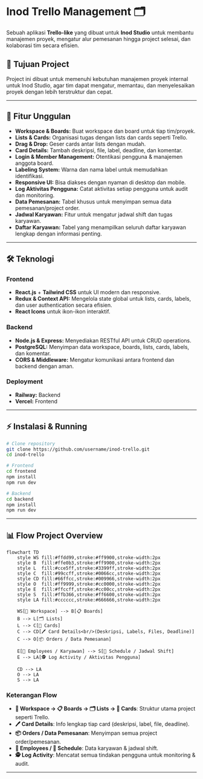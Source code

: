 # Inod Trello Management 🗂️

Sebuah aplikasi **Trello-like** yang dibuat untuk **Inod Studio** untuk membantu manajemen proyek, mengatur alur pemesanan hingga project selesai, dan kolaborasi tim secara efisien.

## 🎯 Tujuan Project
Project ini dibuat untuk memenuhi kebutuhan manajemen proyek internal untuk Inod Studio, agar tim dapat mengatur, memantau, dan menyelesaikan proyek dengan lebih terstruktur dan cepat.

---

## 🚀 Fitur Unggulan

- **Workspace & Boards:** Buat workspace dan board untuk tiap tim/proyek.
- **Lists & Cards:** Organisasi tugas dengan lists dan cards seperti Trello.
- **Drag & Drop:** Geser cards antar lists dengan mudah.
- **Card Details:** Tambah deskripsi, file, label, deadline, dan komentar.
- **Login & Member Management:** Otentikasi pengguna & manajemen anggota board.
- **Labeling System:** Warna dan nama label untuk memudahkan identifikasi.
- **Responsive UI:** Bisa diakses dengan nyaman di desktop dan mobile.
- **Log Aktivitas Pengguna:** Catat aktivitas setiap pengguna untuk audit dan monitoring.
- **Data Pemesanan:** Tabel khusus untuk menyimpan semua data pemesanan/project order.
- **Jadwal Karyawan:** Fitur untuk mengatur jadwal shift dan tugas karyawan.
- **Daftar Karyawan:** Tabel yang menampilkan seluruh daftar karyawan lengkap dengan informasi penting.


---

## 🛠️ Teknologi

### Frontend
- **React.js** + **Tailwind CSS** untuk UI modern dan responsive.
- **Redux & Context API:** Mengelola state global untuk lists, cards, labels, dan user authentication secara efisien.
- **React Icons** untuk ikon-ikon interaktif.

### Backend
- **Node.js & Express:** Menyediakan RESTful API untuk CRUD operations.
- **PostgreSQL:** Menyimpan data workspace, boards, lists, cards, labels, dan komentar.
- **CORS & Middleware:** Mengatur komunikasi antara frontend dan backend dengan aman.

### Deployment

- **Railway:** Backend  
- **Vercel:** Frontend

---

## ⚡ Instalasi & Running

```bash
# Clone repository
git clone https://github.com/username/inod-trello.git
cd inod-trello

# Frontend
cd frontend
npm install
npm run dev

# Backend
cd backend
npm install
npm run dev

```

---

## 📊 Flow Project Overview

```mermaid
flowchart TD
    style WS fill:#ffdd99,stroke:#ff9900,stroke-width:2px
    style B  fill:#ffe0b3,stroke:#ff9900,stroke-width:2px
    style L  fill:#cce5ff,stroke:#3399ff,stroke-width:2px
    style C  fill:#99ccff,stroke:#0066cc,stroke-width:2px
    style CD fill:#66ffcc,stroke:#009966,stroke-width:2px
    style O  fill:#ff9999,stroke:#cc0000,stroke-width:2px
    style E  fill:#ffccff,stroke:#cc00cc,stroke-width:2px
    style S  fill:#ffb366,stroke:#ff6600,stroke-width:2px
    style LA fill:#cccccc,stroke:#666666,stroke-width:2px

    WS[🏢 Workspace] --> B[📋 Boards]
    B --> L[🗂️ Lists]
    L --> C[📝 Cards]
    C --> CD[🖊️ Card Details<br/>(Deskripsi, Labels, Files, Deadline)]
    C --> O[📦 Orders / Data Pemesanan]

    E[👥 Employees / Karyawan] --> S[📅 Schedule / Jadwal Shift]
    E --> LA[🕵️ Log Activity / Aktivitas Pengguna]
    
    CD --> LA
    O --> LA
    S --> LA
```

### **Keterangan Flow**

- **🏢 Workspace → 📋 Boards → 🗂️ Lists → 📝 Cards**: Struktur utama project seperti Trello.  
- **🖊️ Card Details**: Info lengkap tiap card (deskripsi, label, file, deadline).  
- **📦 Orders / Data Pemesanan**: Menyimpan semua project order/pemesanan.  
- **👥 Employees / 📅 Schedule**: Data karyawan & jadwal shift.  
- **🕵️ Log Activity**: Mencatat semua tindakan pengguna untuk monitoring & audit.  

---
